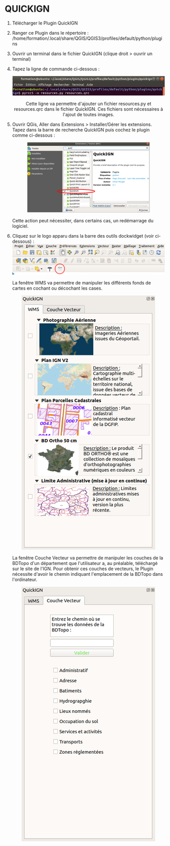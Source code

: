 
<h1> QUICKIGN </h1>

1. Télécharger le Plugin QuickIGN

2. Ranger ce Plugin dans le répertoire : /home/formation/.local/share/QGIS/QGIS3/profiles/default/python/plugins

3. Ouvrir un terminal dans le fichier QuickIGN (clique droit > ouvrir un terminal)

4.  Tapez la ligne de commande ci-dessous :

	![](https://raw.githubusercontent.com/chloemorgat/QuickIGN/main/Image/pyrcc5.png) 	

	<p align="center">
		Cette ligne va permettre d'ajouter un fichier resources.py et resources.qrc dans le fichier QuickIGN. Ces fichiers sont nécessaires à l'ajout de toutes images.
	<p>
	
5. Ouvrir QGis, Aller dans Extensions > Installer/Gérer les extensions. Tapez dans la barre de recherche QuickIGN puis cochez le plugin comme ci-dessous :
	
	<p align="center">
		<img src="https://raw.githubusercontent.com/chloemorgat/QuickIGN/main/Image/quickign.png">
	 <p>
	Cette action peut nécessiter, dans certains cas, un redémarrage du logiciel.

 6. Cliquez sur le logo apparu dans la barre des outils dockwidget (voir ci-dessous) :
	![](https://raw.githubusercontent.com/chloemorgat/QuickIGN/main/Image/logo.png)
	
	La fenêtre WMS va permettre de manipuler les différents fonds de cartes en cochant ou décochant les cases.
		
	<p align="center">
		<img src="https://raw.githubusercontent.com/chloemorgat/QuickIGN/main/Image/plugiin.png">
	<p>
		La fenêtre Couche Vecteur va permettre de manipuler les couches de la BDTopo d'un département que l'utilisateur a, au préalable, téléchargé sur le site de l'IGN. Pour obtenir ces couches de vecteurs, le Plugin nécessite d'avoir le chemin indiquant l'emplacement de la BDTopo dans l'ordinateur.
	<p align="center">
		<img src="https://raw.githubusercontent.com/chloemorgat/QuickIGN/main/Image/plugiiin*.png">
	<p>
